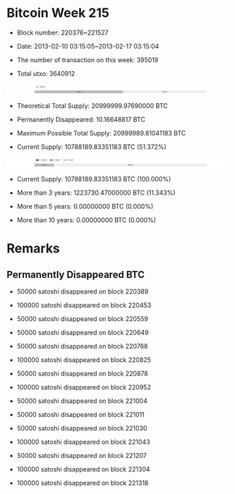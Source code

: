 # Bitcoin Week 215

- Block number: 220376~221527

- Date: 2013-02-10 03:15:05~2013-02-17 03:15:04

- The number of transaction on this week: 395019

- Total utxo: 3640912

![](../images/mined_week215.png)

- Theoretical Total Supply: 20999999.97690000 BTC

- Permanently Disappeared: 10.16648817 BTC

- Maximum Possible Total Supply: 20999989.81041183 BTC

- Current Supply: 10788189.83351183 BTC (51.372%)

![](../images/year_week215.png)


- Current Supply: 10788189.83351183 BTC (100.000%)

- More than 3 years: 1223730.47000000 BTC (11.343%)

- More than 5 years: 0.00000000 BTC (0.000%)

- More than 10 years: 0.00000000 BTC (0.000%)

# Remarks

## Permanently Disappeared BTC

- 50000 satoshi disappeared on block 220389

- 100000 satoshi disappeared on block 220453

- 50000 satoshi disappeared on block 220559

- 50000 satoshi disappeared on block 220649

- 50000 satoshi disappeared on block 220768

- 100000 satoshi disappeared on block 220825

- 50000 satoshi disappeared on block 220878

- 100000 satoshi disappeared on block 220952

- 50000 satoshi disappeared on block 221004

- 50000 satoshi disappeared on block 221011

- 50000 satoshi disappeared on block 221030

- 100000 satoshi disappeared on block 221043

- 50000 satoshi disappeared on block 221207

- 100000 satoshi disappeared on block 221304

- 100000 satoshi disappeared on block 221318

